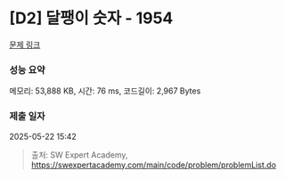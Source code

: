 # [D2] 달팽이 숫자 - 1954 

[문제 링크](https://swexpertacademy.com/main/code/problem/problemDetail.do?contestProbId=AV5PobmqAPoDFAUq) 

### 성능 요약

메모리: 53,888 KB, 시간: 76 ms, 코드길이: 2,967 Bytes

### 제출 일자

2025-05-22 15:42



> 출처: SW Expert Academy, https://swexpertacademy.com/main/code/problem/problemList.do